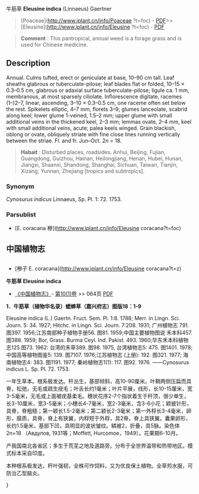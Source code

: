 牛筋草 **Eleusine indica** (Linnaeus) Gaertner

> [Poaceae](http://www.iplant.cn/info/Poaceae ?t=foc) - [PDF](http://iplant.cn/foc/pdf/Poaceae.pdf)>>[Eleusine](http://www.iplant.cn/info/Eleusine ?t=foc) - [PDF](http://www.iplant.cn/foc/pdf/Eleusine.pdf)

> **Comment** : 
> This pantropical, annual weed is a forage grass and is used for Chinese medicine.

## Description

Annual. Culms tufted, erect or geniculate at base, 10–90 cm tall. Leaf sheaths glabrous or tuberculate-pilose; leaf blades flat or folded, 10–15 × 0.3–0.5 cm, glabrous or adaxial surface tuberculate-pilose; ligule ca. 1 mm, membranous, at most sparsely ciliolate. Inflorescence digitate, racemes (1–)2–7, linear, ascending, 3–10 × 0.3–0.5 cm, one raceme often set below the rest. Spikelets elliptic, 4–7 mm, florets 3–9; glumes lanceolate, scabrid along keel; lower glume 1-veined, 1.5–2 mm; upper glume with small additional veins in the thickened keel, 2–3 mm; lemmas ovate, 2–4 mm, keel with small additional veins, acute; palea keels winged. Grain blackish, oblong or ovate, obliquely striate with fine close lines running vertically between the striae. Fl. and fr. Jun–Oct. 2*n* = 18.

> **Habait** : 
> Disturbed places, roadsides. Anhui, Beijing, Fujian, Guangdong, Guizhou, Hainan, Heilongjiang, Henan, Hubei, Hunan, Jiangxi, Shaanxi, Shandong, Shanghai, Sichuan, Taiwan, Tianjin, Xizang, Yunnan, Zhejiang [tropics and subtropics].

### Synonym
*Cynosurus indicus* Linnaeus, Sp. Pl. 1: 72. 1753.

### Parsublist

* [E.  coracana  穇](http://www.iplant.cn/info/Eleusine coracana?t=foc)

## 中国植物志

## 
* [穇子  E.  coracana](http://www.iplant.cn/info/Eleusine coracana?t=z)

**牛筋草 Eleusine indica**

* [《中国植物志》](http://www.iplant.cn/frps)- [第10(1)卷](http://www.iplant.cn/frps/vol/10(1)) >> 064页 [PDF](http://www.iplant.cn/frps/pdf/10(1)/064.pdf)

**1．牛筋草（植物华名录）蟋蟀草（嘉兴府志）图版18：1-9**

Eleusine indica (L.) Gaertn. Fruct. Sem. Pl. 1:8. 1788; Merr. in Lingn. Sci. Journ. 5: 34. 1927; Hitchc. in Lingn. Sci. Journ. 7:208. 1931; 广州植物志 791. 图397. 1956;江苏南部种子植物手册56. 图81. 1959;中国主要植物图说 禾本科457. 图388. 1959; Bor, Grass. Burma Ceyl. Ind. Pakist. 493. 1960;华东禾本科植物志125.图73. 1962: 台湾的禾草389. 图98. 1975, 台湾植物志5: 475. 图1401. 1978; 中国高等植物图鉴5: 139. 图7107. 1976;江苏植物志 (上册): 192. 图321. 1977; 海南植物志4: 383. 图1191. 1977; 秦岭植物志1(1): 117. 图92. 1976. ——Cynosurus indicus L. Sp. Pl. 72. 1753.

一年生草本。根系极发达。秆丛生，基部倾斜，高10-90厘米。叶鞘两侧压扁而具脊，松弛，无毛或疏生疣毛；叶舌长约1毫米；叶片平展，线形，长10-15厘米，宽3-5毫米，无毛或上面被疣基柔毛。穗状花序2-7个指状着生于秆顶，很少单生，长3-10厘米，宽3-5毫米；小穗长4-7毫米，宽2-3毫米，含3-6小花；颖披针形，具脊，脊粗糙；第一颖长1.5-2毫米；第二颖长2-3毫米；第一外稃长3-4毫米，卵形，膜质，具脊，脊上有狭翼，内稃短于外稃，具2脊，脊上具狭翼。囊果卵形，长约1.5毫米，基部下凹，具明显的波状皱纹。鳞被2，折叠，具5脉。染色体2n=18 （Авдулов, 1931等；Moffett, Hurcomoe，1949）。花果期6-10月。

产我国南北各省区；多生于荒芜之地及道路旁。分布于全世界温带和热带地区。模式标本采自印度。

本种根系极发达，秆叶强韧，全株可作饲料，又为优良保土植物。全草煎水服，可防治乙型脑炎。

}